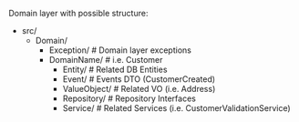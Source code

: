 Domain layer with possible structure:

- src/
  - Domain/
    - Exception/             # Domain layer exceptions
    - DomainName/            # i.e. Customer    
      - Entity/              # Related DB Entities  
      - Event/               # Events DTO (CustomerCreated) 
      - ValueObject/         # Related VO (i.e. Address)       
      - Repository/          # Repository Interfaces      
      - Service/             # Related Services (i.e. CustomerValidationService)
